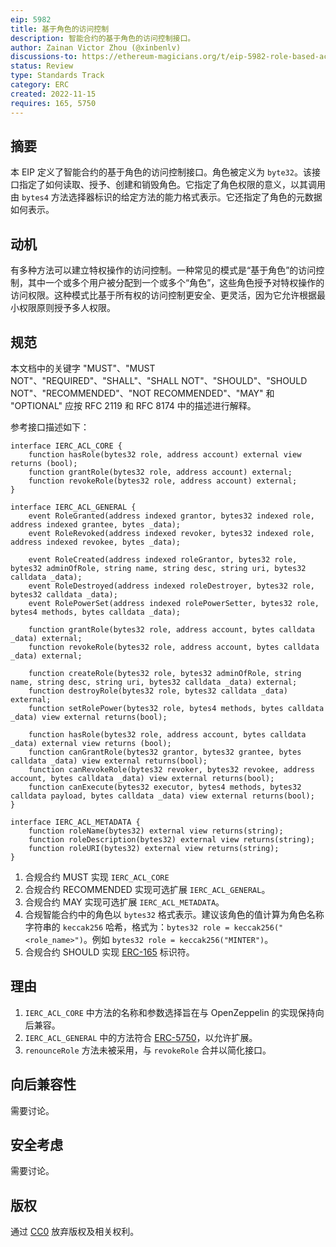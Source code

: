 ```yaml
---
eip: 5982
title: 基于角色的访问控制
description: 智能合约的基于角色的访问控制接口。
author: Zainan Victor Zhou (@xinbenlv)
discussions-to: https://ethereum-magicians.org/t/eip-5982-role-based-access-control/11759
status: Review
type: Standards Track
category: ERC
created: 2022-11-15
requires: 165, 5750
---
```


## 摘要

本 EIP 定义了智能合约的基于角色的访问控制接口。角色被定义为 `byte32`。该接口指定了如何读取、授予、创建和销毁角色。它指定了角色权限的意义，以其调用由 `bytes4` 方法选择器标识的给定方法的能力格式表示。它还指定了角色的元数据如何表示。

## 动机

有多种方法可以建立特权操作的访问控制。一种常见的模式是“基于角色”的访问控制，其中一个或多个用户被分配到一个或多个“角色”，这些角色授予对特权操作的访问权限。这种模式比基于所有权的访问控制更安全、更灵活，因为它允许根据最小权限原则授予多人权限。

## 规范

本文档中的关键字 "MUST"、"MUST NOT"、"REQUIRED"、"SHALL"、"SHALL NOT"、"SHOULD"、"SHOULD NOT"、"RECOMMENDED"、"NOT RECOMMENDED"、"MAY" 和 "OPTIONAL" 应按 RFC 2119 和 RFC 8174 中的描述进行解释。

参考接口描述如下：

```solidity
interface IERC_ACL_CORE {
    function hasRole(bytes32 role, address account) external view returns (bool);
    function grantRole(bytes32 role, address account) external;
    function revokeRole(bytes32 role, address account) external;
}
```

```solidity
interface IERC_ACL_GENERAL {
    event RoleGranted(address indexed grantor, bytes32 indexed role, address indexed grantee, bytes _data);
    event RoleRevoked(address indexed revoker, bytes32 indexed role, address indexed revokee, bytes _data);

    event RoleCreated(address indexed roleGrantor, bytes32 role, bytes32 adminOfRole, string name, string desc, string uri, bytes32 calldata _data);
    event RoleDestroyed(address indexed roleDestroyer, bytes32 role, bytes32 calldata _data);
    event RolePowerSet(address indexed rolePowerSetter, bytes32 role, bytes4 methods, bytes calldata _data);

    function grantRole(bytes32 role, address account, bytes calldata _data) external;
    function revokeRole(bytes32 role, address account, bytes calldata _data) external;

    function createRole(bytes32 role, bytes32 adminOfRole, string name, string desc, string uri, bytes32 calldata _data) external;
    function destroyRole(bytes32 role, bytes32 calldata _data) external;
    function setRolePower(bytes32 role, bytes4 methods, bytes calldata _data) view external returns(bool);

    function hasRole(bytes32 role, address account, bytes calldata _data) external view returns (bool);
    function canGrantRole(bytes32 grantor, bytes32 grantee, bytes calldata _data) view external returns(bool);
    function canRevokeRole(bytes32 revoker, bytes32 revokee, address account, bytes calldata _data) view external returns(bool);
    function canExecute(bytes32 executor, bytes4 methods, bytes32 calldata payload, bytes calldata _data) view external returns(bool);
}
```

```solidity
interface IERC_ACL_METADATA {
    function roleName(bytes32) external view returns(string);
    function roleDescription(bytes32) external view returns(string);
    function roleURI(bytes32) external view returns(string);
}
```

1. 合规合约 MUST 实现 `IERC_ACL_CORE`
2. 合规合约 RECOMMENDED 实现可选扩展 `IERC_ACL_GENERAL`。
3. 合规合约 MAY 实现可选扩展 `IERC_ACL_METADATA`。
4. 合规智能合约中的角色以 `bytes32` 格式表示。建议该角色的值计算为角色名称字符串的 `keccak256` 哈希，格式为：`bytes32 role = keccak256("<role_name>")`。例如 `bytes32 role = keccak256("MINTER")`。
5. 合规合约 SHOULD 实现 [ERC-165](./eip-165.md) 标识符。

## 理由

1. `IERC_ACL_CORE` 中方法的名称和参数选择旨在与 OpenZeppelin 的实现保持向后兼容。
2. `IERC_ACL_GENERAL` 中的方法符合 [ERC-5750](./eip-5750.md)，以允许扩展。
3. `renounceRole` 方法未被采用，与 `revokeRole` 合并以简化接口。

## 向后兼容性

需要讨论。

## 安全考虑

需要讨论。

## 版权

通过 [CC0](../LICENSE.md) 放弃版权及相关权利。